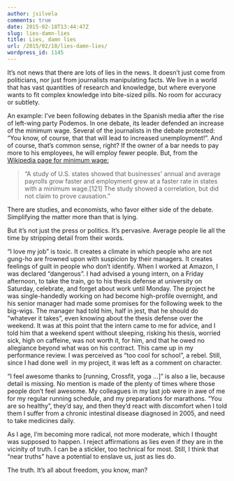 ```yaml
---
author: jsilvela
comments: true
date: 2015-02-18T13:44:47Z
slug: lies-damn-lies
title: Lies, damn lies
url: /2015/02/18/lies-damn-lies/
wordpress_id: 1145
---
```


It’s not news that there are lots of lies in the news. It doesn’t just come from politicians, nor just from journalists manipulating facts.
We live in a world that has vast quantities of research and knowledge, but where everyone wants to fit complex knowledge into bite-sized pills. No room for accuracy or subtlety.

An example: I’ve been following debates in the Spanish media after the rise of left-wing party Podemos. In one debate, its leader defended an increase of the minimum wage. Several of the journalists in the debate protested: “You know, of course, that that will lead to increased unemployment!”. And of course, that’s common sense, right? If the owner of a bar needs to pay more to his employees, he will employ fewer people.
But, from the [Wikipedia page for minimum wage:](http://en.wikipedia.org/wiki/Minimum_wage)


<blockquote>
“A study of U.S. states showed that businesses' annual and average payrolls grow faster and employment grew at a faster rate in states with a minimum wage.[121] The study showed a correlation, but did not claim to prove causation.”</blockquote>


There are studies, and economists, who favor either side of the debate. Simplifying the matter more than that is lying.

But it’s not just the press or politics. It’s pervasive. Average people lie all the time by stripping detail from their words.

“I love my job” is toxic. It creates a climate in which people who are not gung-ho are frowned upon with suspicion by their managers. It creates feelings of guilt in people who don’t identify.
When I worked at Amazon, I was declared “dangerous”. I had advised a young intern, on a Friday afternoon, to take the train, go to his thesis defense at university on Saturday, celebrate, and forget about work until Monday. The project he was single-handedly working on had become high-profile overnight, and his senior manager had made some promises for the following week to the big-wigs. The manager had told him, half in jest, that he should do “whatever it takes”, even knowing about the thesis defense over the weekend. It was at this point that the intern came to me for advice, and I told him that a weekend spent without sleeping, risking his thesis, worried sick, high on caffeine, was not worth it, for him, and that he owed no allegiance beyond what was on his contract. This came up in my performance review. I was perceived as “too cool for school”, a rebel. Still, since I had done well  in my project, it was left as a comment on character.

“I feel awesome thanks to [running, Crossfit, yoga …]” is also a lie, because detail is missing. No mention is made of the plenty of times where those people don’t feel awesome. My colleagues in my last job were in awe of me for my regular running schedule, and my preparations for marathons. “You are so healthy”, they’d say, and then they’d react with discomfort when I told them I suffer from a chronic intestinal disease diagnosed in 2005, and need to take medicines daily.

As I age, I’m becoming more radical, not more moderate, which I thought was supposed to happen. I reject affirmations as lies even if they are in the vicinity of truth. I can be a stickler, too technical for most. Still, I think that “near truths” have a potential to enslave us, just as lies do.

The truth. It’s all about freedom, you know, man?

